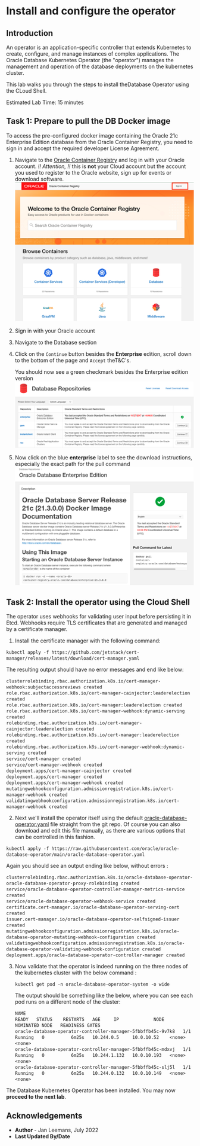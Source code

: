 # Install and configure the operator

## Introduction

An operator is an application-specific controller that extends Kubernetes to create, configure, and manage instances of complex applications. The Oracle Database Kubernetes Operator (the "operator") manages the management and operation of the database deployments on the kubernetes cluster.

This lab walks you through the steps to install theDatabase Operator using the CLoud Shell.

Estimated Lab Time: 15 minutes

## Task 1: Prepare to pull the DB Docker image
To access the pre-configured docker image containing the Oracle 21c Enterprise Edition database from the Oracle Container Registry, you need to sign in and accept the required developer License Agreement.

1. Navigate to the [Oracle Container Registry](https://container-registry.oracle.com/) and log in with your Oracle account. 
   *!! Attention, !!* this is **not** your Cloud account but the account you used to register to the Oracle website, sign up for events or download software.
   ![Container Registry homepage](images/container-reg.png)

2. Sign in with your Oracle account

3. Navigate to the Database section

4. Click on the `Continue` button besides the **Enterprise** edition, scroll down to the bottom of the page and `Accept` theT&C's.

   You should now see a green checkmark besides the Enterprise edition version
   ![DB image checked](images/enterprise-tc.png)

5. Now click on the blue **enterprise** label to see the download instructions, especially the exact path for the pull command
   ![Image Details](images/image-details.png)







## Task 2: Install the operator using the Cloud Shell

The operator uses webhooks for validating user input before persisting it in Etcd. Webhooks require TLS certificates that are generated and managed by a certificate manager.

1. Install the certificate manager with the following command:

```
kubectl apply -f https://github.com/jetstack/cert-manager/releases/latest/download/cert-manager.yaml
```

The resulting output should have no error messages and end like below:

```
clusterrolebinding.rbac.authorization.k8s.io/cert-manager-webhook:subjectaccessreviews created
role.rbac.authorization.k8s.io/cert-manager-cainjector:leaderelection created
role.rbac.authorization.k8s.io/cert-manager:leaderelection created
role.rbac.authorization.k8s.io/cert-manager-webhook:dynamic-serving created
rolebinding.rbac.authorization.k8s.io/cert-manager-cainjector:leaderelection created
rolebinding.rbac.authorization.k8s.io/cert-manager:leaderelection created
rolebinding.rbac.authorization.k8s.io/cert-manager-webhook:dynamic-serving created
service/cert-manager created
service/cert-manager-webhook created
deployment.apps/cert-manager-cainjector created
deployment.apps/cert-manager created
deployment.apps/cert-manager-webhook created
mutatingwebhookconfiguration.admissionregistration.k8s.io/cert-manager-webhook created
validatingwebhookconfiguration.admissionregistration.k8s.io/cert-manager-webhook created
```



2. Next we'll install the operator itself using the default [oracle-database-operator.yaml](https://github.com/oracle/oracle-database-operator/blob/main/oracle-database-operator.yaml) file straight from the git repo.  Of course you can also download and edit this file manually, as there are various options that can be controlled in this fashion.

```
kubectl apply -f https://raw.githubusercontent.com/oracle/oracle-database-operator/main/oracle-database-operator.yaml
```

Again you should see an output ending like below, without errors :

```
clusterrolebinding.rbac.authorization.k8s.io/oracle-database-operator-oracle-database-operator-proxy-rolebinding created
service/oracle-database-operator-controller-manager-metrics-service created
service/oracle-database-operator-webhook-service created
certificate.cert-manager.io/oracle-database-operator-serving-cert created
issuer.cert-manager.io/oracle-database-operator-selfsigned-issuer created
mutatingwebhookconfiguration.admissionregistration.k8s.io/oracle-database-operator-mutating-webhook-configuration created
validatingwebhookconfiguration.admissionregistration.k8s.io/oracle-database-operator-validating-webhook-configuration created
deployment.apps/oracle-database-operator-controller-manager created
```



3. Now validate that the operator is indeed running on the three nodes of the kubernetes cluster with the below command : 

   ```
   kubectl get pod -n oracle-database-operator-system -o wide
   ```

   The output should be something like the below, where you can see each pod runs on a different node of the cluster:

   ```
   NAME                                                           READY   STATUS    RESTARTS   AGE     IP             NODE          NOMINATED NODE   READINESS GATES
   oracle-database-operator-controller-manager-5fbbffb45c-9v7k8   1/1     Running   0          6m25s   10.244.0.5     10.0.10.52    <none>           <none>
   oracle-database-operator-controller-manager-5fbbffb45c-mdxvj   1/1     Running   0          6m25s   10.244.1.132   10.0.10.193   <none>           <none>
   oracle-database-operator-controller-manager-5fbbffb45c-slj5l   1/1     Running   0          6m25s   10.244.0.132   10.0.10.149   <none>           <none>
   ```

   

The Database Kubernetes Operator has been installed. You may now **proceed to the next lab**.



## Acknowledgements
* **Author** - Jan Leemans, July 2022
* **Last Updated By/Date**

